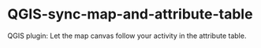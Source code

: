 # QGIS-sync-map-and-attribute-table
QGIS plugin: Let the map canvas follow your activity in the attribute table.
